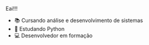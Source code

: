   Eai!!!

- 📚 Cursando análise e desenvolvimento de sistemas 
- 🐍 Estudando Python
- 💻 Desenvolvedor em formação
